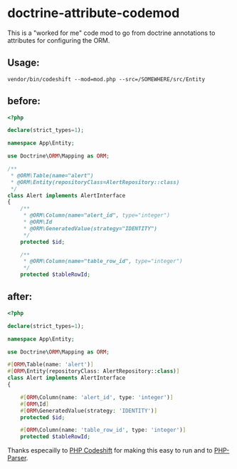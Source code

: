 # doctrine-attribute-codemod

This is a "worked for me" code mod to go from doctrine annotations to attributes for configuring the ORM.

## Usage:

`vendor/bin/codeshift --mod=mod.php --src=/SOMEWHERE/src/Entity`

## before:

```php
<?php

declare(strict_types=1);

namespace App\Entity;

use Doctrine\ORM\Mapping as ORM;

/**
 * @ORM\Table(name="alert")
 * @ORM\Entity(repositoryClass=AlertRepository::class)
 */
class Alert implements AlertInterface
{
    /**
     * @ORM\Column(name="alert_id", type="integer")
     * @ORM\Id
     * @ORM\GeneratedValue(strategy="IDENTITY")
     */
    protected $id;

    /**
     * @ORM\Column(name="table_row_id", type="integer")
     */
    protected $tableRowId;
```

## after:

```php
<?php

declare(strict_types=1);

namespace App\Entity;

use Doctrine\ORM\Mapping as ORM;

#[ORM\Table(name: 'alert')]
#[ORM\Entity(repositoryClass: AlertRepository::class)]
class Alert implements AlertInterface
{

    #[ORM\Column(name: 'alert_id', type: 'integer')]
    #[ORM\Id]
    #[ORM\GeneratedValue(strategy: 'IDENTITY')]
    protected $id;

    #[ORM\Column(name: 'table_row_id', type: 'integer')]
    protected $tableRowId;
```


Thanks especailly to [PHP Codeshift](https://github.com/Atanamo/PHP-Codeshift) for making this easy to run and to [PHP-Parser](https://github.com/nikic/PHP-Parser).